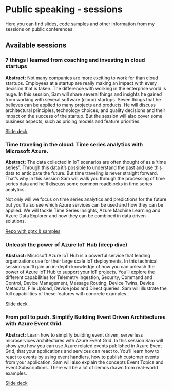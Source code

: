 # Public speaking - sessions
Here you can find slides, code samples and other information from my sessions on public conferences

## Available sessions

### 7 things I learned from coaching and investing in cloud startups

__Abstract:__
Not many companies are more exciting to work for than cloud startups. Employees at a startup are really making an impact with every decision that is taken. The difference with working in the enterprise world is huge.
In this session, Sam will share several things and insights he gained from working with several software (cloud) startups. Seven things that he believes can be applied to many projects and products. He will discuss architectural principles, technology choices, and quality decisions and their impact on the success of the startup. But the session will also cover some business aspects, such as pricing models and feature priorities.

[Slide deck](./7-lessons-startups/presentation/sam-vanhoutte_7-lessons-startups.pdf)

### Time traveling in the cloud. Time series analytics with Microsoft Azure.

__Abstract:__
The data collected in IoT scenarios are often thought of as a ‘time series”. Through this data it’s possible to understand the past and use this data to anticipate the future. But time traveling is never straight forward. That’s why in this session Sam will walk you through the processing of time series data and he'll discuss some common roadblocks in time series analytics.

Not only will we focus on time series analytics and predictions for the future but you’ll also see which Azure services can be used and how they can be applied. We will tackle Time Series Insights, Azure Machine Learning and Azure Data Explorer and how they can be combined in data driven solutions.

[Repo with pptx & samples](https://github.com/samvanhoutte/azure-time-travel)

### Unleash the power of Azure IoT Hub (deep dive)

__Abstract:__
Microsoft Azure IoT Hub is a powerful service that leading organizations use for their large scale IoT deployments. 
In this technical session you’ll gain an in-depth knowledge of how you can unleash the power of Azure IoT Hub to support your IoT projects. 
You’ll explore the different capabilities for Telemetry ingestion, Security, Command and Control, Device Management, Message Routing, Device Twins, Device Metadata, File Upload, Device jobs and Direct queries. Sam will illustrate the full capabilities of these features with concrete examples. 

[Slide deck](./iot-hub-deep-dive/presentation/sam-vanhoutte_azure-iot-hub-deep-dive.pdf)

### From poll to push.  Simplify Building Event Driven Architectures with Azure Event Grid.

__Abstract:__
Learn how to simplify building event driven, serverless microservices architectures with Azure Event Grid.
In this session Sam will show you how you can use Azure related events published in Azure Event Grid, that your applications and services can react to. You’ll learn how to react to events by using event handlers, how to publish customer events from your application. Sam will also explain the concepts Event Topics and Event Subscriptions. There will be a lot of demos drawn from real-world examples. 

[Slide deck](./azure-event-grid/presentation/sam_vanhoutte_event-grid-from-poll-to-push.pdf)
